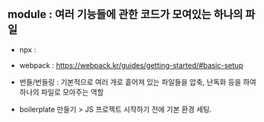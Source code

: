 ## module : 여러 기능들에 관한 코드가 모여있는 하나의 파일 
- npx :
- webpack : https://webpack.kr/guides/getting-started/#basic-setup
- 번들/번들링 :  기본적으로 여러 개로 흩어져 있는 파일들을 압축, 난독화 등을 하여 하나의 파일로 모아주는 역할

- boilerplate 만들기 > JS 프로젝트 시작하기 전에 기본 환경 세팅.